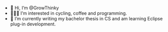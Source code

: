 - 👋 Hi, I’m @GrowThinky
- 🚴🏻‍♂ I’m interested in cycling, coffee and programming. 
- 🌱 I’m currently writing my bachelor thesis in CS and am learning Eclipse plug-in development.


<!---
GrowThinky/GrowThinky is a ✨ special ✨ repository because its `README.md` (this file) appears on your GitHub profile.
You can click the Preview link to take a look at your changes.
--->
